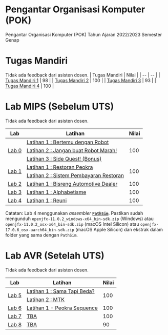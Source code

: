 # Pengantar Organisasi Komputer (POK)
Pengantar Organisasi Komputer (POK) Tahun Ajaran 2022/2023 Semester Genap

# Tugas Mandiri
Tidak ada feedback dari asisten dosen.
| Tugas Mandiri | Nilai |
| -- | -- |
| [Tugas Mandiri 1](TM1.pdf) | 98 |
| [Tugas Mandiri 2](TM2.pdf) | 100 |
| [Tugas Mandiri 3](TM3.pdf) | 93 |
| [Tugas Mandiri 4](TM4.pdf) | 100 |

# Lab MIPS (Sebelum UTS)
Tidak ada feedback dari asisten dosen.
<table>
    <thead>
        <tr>
            <th>Lab</th>
            <th>Latihan</th>
            <th>Nilai</th>
        </tr>
    </thead>
    <tbody>
        <tr>
            <td rowspan=3> <a href="MIPS - Lab 0.pdf"> Lab 0 </a> </td>
            <td> <a href="0-1.asm"> Latihan 1 : Bertemu dengan Robot </a> </td>
            <td rowspan=3>
                100
            </td>
        </tr>
        <tr>
            <td> <a href="0-2.asm"> Latihan 2 : Jangan buat Robot Marah! </a> </td>
        </tr>
        <tr>
            <td> <a href="0-3.asm"> Latihan 3 : Side Quest! (Bonus) </a> </td>
        </tr>
        <tr>
            <td rowspan=2> <a href="MIPS - Lab 1.pdf"> Lab 1 </a> </td>
            <td> <a href="1-1.asm"> Latihan 1 : Restoran Peokra </a> </td>
            <td rowspan=2>
                100
            </td>
        </tr>
        <tr>
            <td> <a href="1-2.asm"> Latihan 2 : Sistem Pembayaran Restoran </a> </td>
        </tr>
        <tr>
            <td> <a href="MIPS - Lab 2.pdf"> Lab 2 </a> </td>
            <td> <a href="2-1.asm"> Latihan 1 : Bisreng Automotive Dealer  </a> </td>
            <td>
                100
            </td>
        </tr>
        <tr>
            <td> <a href="MIPS - Lab 3.pdf"> Lab 3 </a> </td>
            <td> <a href="3-1.asm"> Latihan 1 : Alphabetisme  </a> </td>
            <td>
                100
            </td>
        </tr>
        <tr>
            <td> <a href="MIPS - Lab 4.pdf"> Lab 4 </a> </td>
            <td> <a href="4-1.xlsx"> Latihan 1 : Reuni  </a> </td>
            <td>
                100
            </td>
        </tr>
    </tbody>
</table>

Catatan:
Lab 4 menggunakan *assembler* [**`PathSim`**](PathSim/PathSim.jar). Pastikan sudah mengunduh `openjfx-11.0.2_windows-x64_bin-sdk.zip` (Windows) atau `openjfx-11.0.2_osx-x64_bin-sdk.zip` (macOS Intel Silicon) atau `openjfx-17.0.6_osx-aarch64_bin-sdk.zip` (macOS Apple Silicon) dan ekstrak dalam folder yang sama dengan `PathSim`.

# Lab AVR (Setelah UTS)
Tidak ada feedback dari asisten dosen.
<table>
    <thead>
        <tr>
            <th>Lab</th>
            <th>Latihan</th>
            <th>Nilai</th>
        </tr>
    </thead>
    <tbody>
        <tr>
            <td rowspan=2> <a href="AVR - Lab 5.pdf"> Lab 5 </a> </td>
            <td> <a href="Lab 5/5-1.asm"> Latihan 1 : Sama Tapi Beda? </a> </td>
            <td rowspan=2>
                100
            </td>
        </tr>
        <tr>
            <td> <a href="Lab 5/5-2.asm"> Latihan 2 : MTK </a> </td>
        </tr>
        <tr>
            <td> <a href="AVR - Lab 6.pdf"> Lab 6 </a> </td>
            <td> <a href="Lab 6/6-1.asm"> Latihan 1 - Peokra Sequence </a> </td>
            <td>
                100
            </td>
        </tr>
        <tr>
            <td> <a href="AVR - Lab 7.pdf"> Lab 7 </a> </td>
            <td> <a href=""> TBA </a> </td>
            <td>
                100
            </td>
        </tr>
        <tr>
            <td> <a href="AVR - Lab 8.pdf"> Lab 8 </a> </td>
            <td> <a href=""> TBA </a> </td>
            <td>
                90
            </td>
        </tr>
    </tbody>
</table>